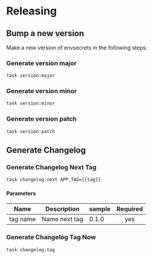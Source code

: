 <!-- Space: Projects -->
<!-- Parent: EnvSecrets -->
<!-- Title: Releasing EnvSecrets -->
<!-- Label: EnvSecrets -->
<!-- Label: Project -->
<!-- Label: Releasing -->
<!-- Include: disclaimer.md -->
<!-- Include: ac:toc -->

# Releasing

## Bump a new version

Make a new version of envsecrets in the following steps:

### Generate version major

```bash
task version:major
```

### Generate version minor

```bash
task version:minor
```

### Generate version patch

```bash
task version:patch
```

## Generate Changelog

### Generate Changelog Next Tag

```bash
task changelog:next APP_TAG={{tag}}
```

#### Parameters

| Name     | Description   | sample | Required |
| -------- | ------------- | ------ | :------: |
| tag name | Name next tag | 0.1.0  |   yes    |

### Generate Changelog Tag Now

```bash
task changelog:tag
```
